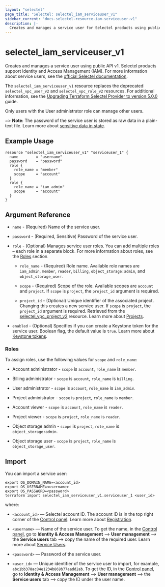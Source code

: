 ```yaml
---
layout: "selectel"
page_title: "Selectel: selectel_iam_serviceuser_v1"
sidebar_current: "docs-selectel-resource-iam-serviceuser-v1"
description: |-
  Creates and manages a service user for Selectel products using public API v1.
---
```


# selectel\_iam\_serviceuser\_v1

Creates and manages a service user using public API v1. Selectel products support Identity and Access Management (IAM). For more information about service users, see the [official Selectel documentation](https://docs.selectel.ru/en/control-panel-actions/users-and-roles/user-types-and-roles/).

The `selectel_iam_serviceuser_v1` resource replaces the deprecated `selectel_vpc_user_v2` and `selectel_vpc_role_v2` resources. For additional information, see the [Upgrading Terraform Selectel Provider to version 5.0.0](https://registry.terraform.io/providers/selectel/selectel/latest/docs/guides/upgrading_to_version_5) guide.

Only users with the User administrator role can manage other users.

~> **Note:** The password of the service user is stored as raw data in a plain-text file. Learn more about [sensitive data in state](https://developer.hashicorp.com/terraform/language/state/sensitive-data).

## Example Usage

```hcl
resource "selectel_iam_serviceuser_v1" "serviceuser_1" {
  name        = "username"
  password    = "password"
  role {
    role_name = "member"
    scope     = "account"
  }
  role {
    role_name = "iam_admin"
    scope     = "account"
  }
}
```

## Argument Reference

* `name` - (Required) Name of the service user.

* `password` - (Required, Sensitive) Password of the service user.

* `role` - (Optional) Manages service user roles. You can add multiple roles – each role in a separate block. For more information about roles, see the [Roles](#roles) section.

    * `role_name` - (Required) Role name. Available role names are `iam_admin`, `member`, `reader`, `billing`, `object_storage:admin`, and `object_storage_user`.

    * `scope` - (Required) Scope of the role. Available scopes are `account` and `project`. If `scope` is `project`, the `project_id` argument is required.

    * `project_id` - (Optional) Unique identifier of the associated project. Changing this creates a new service user. If `scope` is `project`, the `project_id` argument is required. Retrieved from the [selectel_vpc_project_v2](https://registry.terraform.io/providers/selectel/selectel/latest/docs/resources/vpc_project_v2) resource. Learn more about [Projects](https://docs.selectel.ru/en/control-panel-actions/projects/about-projects/).

* `enabled` - (Optional) Specifies if you can create a Keystone token for the service user. Boolean flag, the default value is `true`. Learn more about [Keystone tokens](https://developers.selectel.ru/docs/control-panel/authorization/).

### Roles

To assign roles, use the following values for `scope` and `role_name`:

* Account administrator - `scope` is `account`, `role_name` is `member`.

* Billing administrator - `scope` is `account`, `role_name` is `billing`.

* User administrator - `scope` is `account`, `role_name` is `iam_admin`.

* Project administrator - `scope` is `project`, `role_name` is `member`.

* Account viewer - `scope` is `account`, `role_name` is `reader`.

* Project viewer - `scope` is `project`, `role_name` is `reader`.

* Object storage admin - `scope` is `project`, `role_name` is `object_storage:admin`.

* Object storage user - `scope` is `project`, `role_name` is `object_storage_user`.

## Import

You can import a service user:

```shell
export OS_DOMAIN_NAME=<account_id>
export OS_USERNAME=<username>
export OS_PASSWORD=<password>
terraform import selectel_iam_serviceuser_v1.serviceuser_1 <user_id>
```

where:

* `<account_id>` — Selectel account ID. The account ID is in the top right corner of the [Control panel](https://my.selectel.ru/). Learn more about [Registration](https://docs.selectel.ru/en/control-panel-actions/account/registration/).

* `<username>` — Name of the service user. To get the name, in the [Control panel](https://my.selectel.ru/iam/users_management/users?type=service), go to **Identity & Access Management** ⟶ **User management** ⟶ the **Service users** tab ⟶ copy the name of the required user. Learn more about [Service Users](https://docs.selectel.ru/en/control-panel-actions/users-and-roles/user-types-and-roles/).

* `<password>` — Password of the service user.

* `<user_id>` — Unique identifier of the service user to import, for example, `abc1bb378ac84e1234b869b77aadd2ab`. To get the ID, in the [Control panel](https://my.selectel.ru/iam/users_management/users?type=service), go to **Identity & Access Management** ⟶ **User management** ⟶ the **Service users** tab ⟶ copy the ID under the user name.